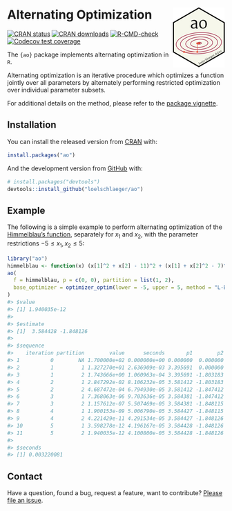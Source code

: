 
<!-- README.md is generated from README.Rmd. Please edit that file -->

# Alternating Optimization <img src="man/figures/logo.png" align="right" height="139" />

<!-- badges: start -->

[![CRAN
status](https://www.r-pkg.org/badges/version/ao)](https://CRAN.R-project.org/package=ao)
[![CRAN
downloads](https://cranlogs.r-pkg.org/badges/last-month/ao)](https://CRAN.R-project.org/package=ao)
[![R-CMD-check](https://github.com/loelschlaeger/ao/workflows/R-CMD-check/badge.svg)](https://github.com/loelschlaeger/ao/actions)
[![Codecov test
coverage](https://codecov.io/gh/loelschlaeger/ao/branch/main/graph/badge.svg)](https://app.codecov.io/gh/loelschlaeger/ao?branch=main)
<!-- badges: end -->

The `{ao}` package implements alternating optimization in `R`.

Alternating optimization is an iterative procedure which optimizes a
function jointly over all parameters by alternately performing
restricted optimization over individual parameter subsets.

For additional details on the method, please refer to the [package
vignette](https://loelschlaeger.de/ao/articles/ao.html).

## Installation

You can install the released version from
[CRAN](https://CRAN.R-project.org) with:

``` r
install.packages("ao")
```

And the development version from [GitHub](https://github.com/) with:

``` r
# install.packages("devtools")
devtools::install_github("loelschlaeger/ao")
```

## Example

The following is a simple example to perform alternating optimization of
the [Himmelblau’s
function](https://en.wikipedia.org/wiki/Himmelblau%27s_function),
separately for $x_1$ and $x_2$, with the parameter restrictions
$-5 \leq x_1, x_2 \leq 5$:

``` r
library("ao")
himmelblau <- function(x) (x[1]^2 + x[2] - 11)^2 + (x[1] + x[2]^2 - 7)^2
ao(
  f = himmelblau, p = c(0, 0), partition = list(1, 2),
  base_optimizer = optimizer_optim(lower = -5, upper = 5, method = "L-BFGS-B")
)
#> $value
#> [1] 1.940035e-12
#> 
#> $estimate
#> [1]  3.584428 -1.848126
#> 
#> $sequence
#>    iteration partition        value      seconds       p1        p2
#> 1          0        NA 1.700000e+02 0.000000e+00 0.000000  0.000000
#> 2          1         1 1.327270e+01 2.636909e-03 3.395691  0.000000
#> 3          1         2 1.743666e+00 1.060963e-04 3.395691 -1.803183
#> 4          2         1 2.847292e-02 8.106232e-05 3.581412 -1.803183
#> 5          2         2 4.687472e-04 6.794930e-05 3.581412 -1.847412
#> 6          3         1 7.368063e-06 9.703636e-05 3.584381 -1.847412
#> 7          3         2 1.157612e-07 5.507469e-05 3.584381 -1.848115
#> 8          4         1 1.900153e-09 5.006790e-05 3.584427 -1.848115
#> 9          4         2 4.221429e-11 4.291534e-05 3.584427 -1.848126
#> 10         5         1 3.598278e-12 4.196167e-05 3.584428 -1.848126
#> 11         5         2 1.940035e-12 4.100800e-05 3.584428 -1.848126
#> 
#> $seconds
#> [1] 0.003220081
```

## Contact

Have a question, found a bug, request a feature, want to contribute?
[Please file an
issue](https://github.com/loelschlaeger/ao/issues/new/choose).
